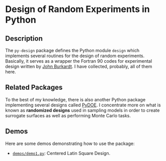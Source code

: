 Design of Random Experiments in Python
======================================

Description
-----------

The ``py-design`` package defines the Python module ``design`` which implements
several routines for the design of random experiments. Basically, it serves as
a wrapper the Fortran 90 codes for experimental design written by 
[John Burkardt](http://people.sc.fsu.edu/~jburkardt/). I have collected, 
probably, all of them here.


Related Packages
----------------

To the best of my knowledge, there is also another Python package implementing
several designs called [PyDOE](http://pythonhosted.org/pyDOE/index.html). I
concentrate more on what is known as **randomized designs** used in sampling
models in order to create surrogate surfaces as well as performing Monte Carlo
tasks.


Demos
-----

Here are some demos demonstrating how to use the package:
+ [``demos/demo1.py``](demos/demo1.py): Centered Latin Square Design.

